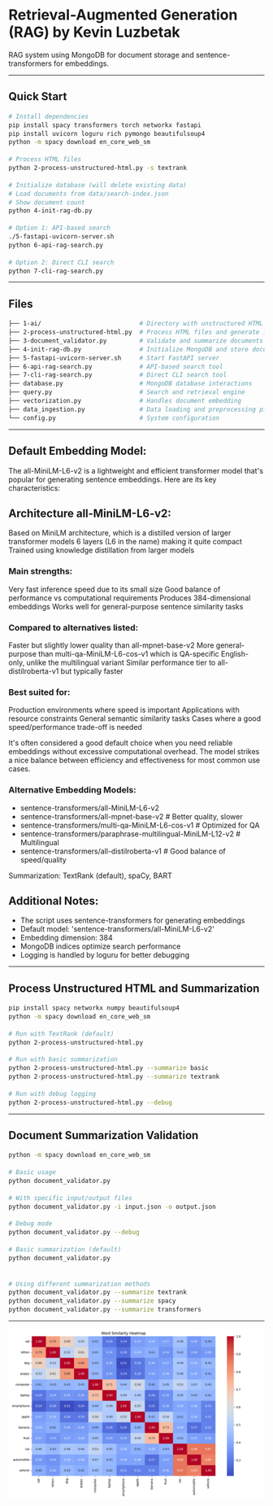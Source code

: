 Retrieval-Augmented Generation (RAG) by Kevin Luzbetak
======================================================

RAG system using MongoDB for document storage and sentence-transformers for embeddings.

-----------------------------------------------------------------------------------------------------
## Quick Start

```bash
# Install dependencies
pip install spacy transformers torch networkx fastapi
pip install uvicorn loguru rich pymongo beautifulsoup4
python -m spacy download en_core_web_sm

# Process HTML files
python 2-process-unstructured-html.py -s textrank

# Initialize database (will delete existing data)
# Load documents from data/search-index.json
# Show document count
python 4-init-rag-db.py

# Option 1: API-based search
./5-fastapi-uvicorn-server.sh
python 6-api-rag-search.py

# Option 2: Direct CLI search
python 7-cli-rag-search.py
```

-----------------------------------------------------------------------------------------------------
## Files

```bash
├── 1-ai/                           # Directory with unstructured HTML files
├── 2-process-unstructured-html.py  # Process HTML files and generate index
├── 3-document_validator.py         # Validate and summarize documents
├── 4-init-rag-db.py                # Initialize MongoDB and store documents
├── 5-fastapi-uvicorn-server.sh     # Start FastAPI server
├── 6-api-rag-search.py             # API-based search tool
├── 7-cli-rag-search.py             # Direct CLI search tool
├── database.py                     # MongoDB database interactions
├── query.py                        # Search and retrieval engine
├── vectorization.py                # Handles document embedding
├── data_ingestion.py               # Data loading and preprocessing pipeline
└── config.py                       # System configuration
```

-----------------------------------------------------------------------------------------------------
## Default Embedding Model:
The all-MiniLM-L6-v2 is a lightweight and efficient transformer model that's popular for generating sentence embeddings. Here are its key characteristics:

## Architecture all-MiniLM-L6-v2:
Based on MiniLM architecture, which is a distilled version of larger transformer models
6 layers (L6 in the name) making it quite compact
Trained using knowledge distillation from larger models

### Main strengths:
Very fast inference speed due to its small size
Good balance of performance vs computational requirements
Produces 384-dimensional embeddings
Works well for general-purpose sentence similarity tasks

### Compared to alternatives listed:
Faster but slightly lower quality than all-mpnet-base-v2
More general-purpose than multi-qa-MiniLM-L6-cos-v1 which is QA-specific
English-only, unlike the multilingual variant
Similar performance tier to all-distilroberta-v1 but typically faster

### Best suited for:
Production environments where speed is important
Applications with resource constraints
General semantic similarity tasks
Cases where a good speed/performance trade-off is needed

It's often considered a good default choice when you need reliable embeddings without excessive computational overhead. The model strikes a nice balance between efficiency and effectiveness for most common use cases.

### Alternative Embedding Models:
- sentence-transformers/all-MiniLM-L6-v2
- sentence-transformers/all-mpnet-base-v2                      # Better quality, slower
- sentence-transformers/multi-qa-MiniLM-L6-cos-v1              # Optimized for QA
- sentence-transformers/paraphrase-multilingual-MiniLM-L12-v2  # Multilingual
- sentence-transformers/all-distilroberta-v1                   # Good balance of speed/quality

Summarization: TextRank (default), spaCy, BART


## Additional Notes:
- The script uses sentence-transformers for generating embeddings
- Default model: 'sentence-transformers/all-MiniLM-L6-v2'
- Embedding dimension: 384
- MongoDB indices optimize search performance
- Logging is handled by loguru for better debugging


-----------------------------------------------------------------------------------------------------
## Process Unstructured HTML and Summarization
```bash
pip install spacy networkx numpy beautifulsoup4
python -m spacy download en_core_web_sm

# Run with TextRank (default)
python 2-process-unstructured-html.py

# Run with basic summarization
python 2-process-unstructured-html.py --summarize basic 
python 2-process-unstructured-html.py --summarize textrank

# Run with debug logging
python 2-process-unstructured-html.py --debug
```
-----------------------------------------------------------------------------------------------------
## Document Summarization Validation
```bash
python -m spacy download en_core_web_sm

# Basic usage
python document_validator.py

# With specific input/output files
python document_validator.py -i input.json -o output.json

# Debug mode
python document_validator.py --debug

# Basic summarization (default)
python document_validator.py


# Using different summarization methods
python document_validator.py --summarize textrank
python document_validator.py --summarize spacy
python document_validator.py --summarize transformers

```
-----------------------------------------------------------------------------------------------------
![Word Similarity Heatmap](embeddings/similarity_heatmap.png)

